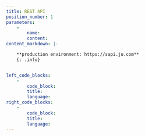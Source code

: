 ```yaml
---
title: REST API
position_number: 1
parameters:
    -
        name:
        content:
content_markdown: |-

    **production environment: https://sapi.ju.com**
    {: .info}


left_code_blocks:
    -
        code_block:
        title:
        language:
right_code_blocks:
    -
        code_block:
        title:
        language:
---
```


